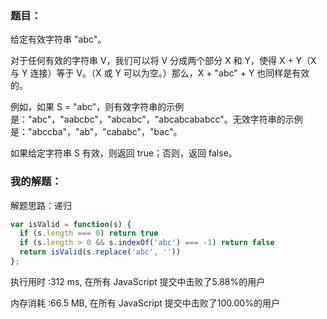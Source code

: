 ### 题目：

给定有效字符串 "abc"。

对于任何有效的字符串 V，我们可以将 V 分成两个部分 X 和 Y，使得 X + Y（X 与 Y 连接）等于 V。（X 或 Y 可以为空。）那么，X + "abc" + Y 也同样是有效的。

例如，如果 S = "abc"，则有效字符串的示例是："abc"，"aabcbc"，"abcabc"，"abcabcababcc"。无效字符串的示例是："abccba"，"ab"，"cababc"，"bac"。

如果给定字符串 S 有效，则返回 true；否则，返回 false。



### 我的解题：

解题思路：递归

```js
var isValid = function(s) {
  if (s.length === 0) return true
  if (s.length > 0 && s.indexOf('abc') === -1) return false
  return isValid(s.replace('abc', ''))
};
```

执行用时 :312 ms, 在所有 JavaScript 提交中击败了5.88%的用户

内存消耗 :66.5 MB, 在所有 JavaScript 提交中击败了100.00%的用户

